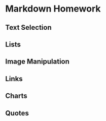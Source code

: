 # Markdown Homework

## Text Selection

## Lists

## Image Manipulation 

## Links

## Charts

## Quotes